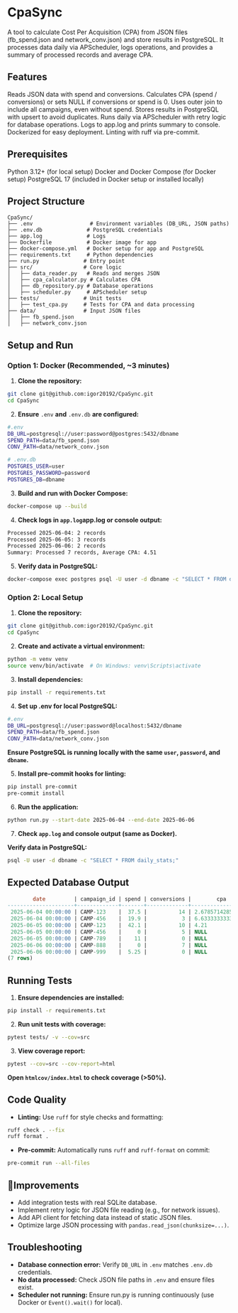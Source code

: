 # CpaSync
A tool to calculate Cost Per Acquisition (CPA) from JSON files (fb_spend.json and network_conv.json) and store results in PostgreSQL. It processes data daily via APScheduler, logs operations, and provides a summary of processed records and average CPA.

## Features

Reads JSON data with spend and conversions.
Calculates CPA (spend / conversions) or sets NULL if conversions or spend is 0.
Uses outer join to include all campaigns, even without spend.
Stores results in PostgreSQL with upsert to avoid duplicates.
Runs daily via APScheduler with retry logic for database operations.
Logs to app.log and prints summary to console.
Dockerized for easy deployment.
Linting with ruff via pre-commit.

## Prerequisites

Python 3.12+ (for local setup)
Docker and Docker Compose (for Docker setup)
PostgreSQL 17 (included in Docker setup or installed locally)

## Project Structure
```
CpaSync/
├── .env                  # Environment variables (DB_URL, JSON paths)
├── .env.db              # PostgreSQL credentials
├── app.log              # Logs
├── Dockerfile           # Docker image for app
├── docker-compose.yml   # Docker setup for app and PostgreSQL
├── requirements.txt     # Python dependencies
├── run.py              # Entry point
├── src/                # Core logic
│   ├── data_reader.py   # Reads and merges JSON
│   ├── cpa_calculator.py # Calculates CPA
│   ├── db_repository.py # Database operations
│   ├── scheduler.py     # APScheduler setup
├── tests/              # Unit tests
│   ├── test_cpa.py     # Tests for CPA and data processing
├── data/               # Input JSON files
│   ├── fb_spend.json
│   ├── network_conv.json
```
## Setup and Run
### Option 1: Docker (Recommended, ~3 minutes)
1. **Clone the repository:**
```bash
git clone git@github.com:igor20192/CpaSync.git
cd CpaSync
```

2. **Ensure** `.env` **and** `.env.db` **are configured:**
```bash
#.env
DB_URL=postgresql://user:password@postgres:5432/dbname
SPEND_PATH=data/fb_spend.json
CONV_PATH=data/network_conv.json
```
```bash
# .env.db
POSTGRES_USER=user
POSTGRES_PASSWORD=password
POSTGRES_DB=dbname
```

3. **Build and run with Docker Compose:**
```bash
docker-compose up --build
```

4. **Check logs in `app.log`app.log or console output:**
```bash
Processed 2025-06-04: 2 records
Processed 2025-06-05: 3 records
Processed 2025-06-06: 2 records
Summary: Processed 7 records, Average CPA: 4.51
```

5. **Verify data in PostgreSQL:**
```bash
docker-compose exec postgres psql -U user -d dbname -c "SELECT * FROM daily_stats;"
```



### Option 2: Local Setup

1. **Clone the repository:**
```bash
git clone git@github.com:igor20192/CpaSync.git
cd CpaSync
```

2. **Create and activate a virtual environment:**

```bash
python -m venv venv
source venv/bin/activate  # On Windows: venv\Scripts\activate
```


3. **Install dependencies:**
```bash
pip install -r requirements.txt
```


4. **Set up .env for local PostgreSQL:**
```bash
#.env
DB_URL=postgresql://user:password@localhost:5432/dbname
SPEND_PATH=data/fb_spend.json
CONV_PATH=data/network_conv.json
```
**Ensure PostgreSQL is running locally with the same `user`, `password`, and `dbname`.**

5. **Install pre-commit hooks for linting:**
```bash
pip install pre-commit
pre-commit install
```

6. **Run the application:**
```bash
python run.py --start-date 2025-06-04 --end-date 2025-06-06
```


7. **Check `app.log` and console output (same as Docker).**

**Verify data in PostgreSQL:**
```bash
psql -U user -d dbname -c "SELECT * FROM daily_stats;"
```



## Expected Database Output
```sql
        date         | campaign_id | spend | conversions |        cpa         
---------------------+-------------+-------+-------------+--------------------
 2025-06-04 00:00:00 | CAMP-123    |  37.5 |          14 | 2.6785714285714284
 2025-06-04 00:00:00 | CAMP-456    |  19.9 |           3 | 6.633333333333333
 2025-06-05 00:00:00 | CAMP-123    |  42.1 |          10 | 4.21
 2025-06-05 00:00:00 | CAMP-456    |     0 |           5 | NULL
 2025-06-05 00:00:00 | CAMP-789    |    11 |           0 | NULL
 2025-06-06 00:00:00 | CAMP-888    |     0 |           7 | NULL
 2025-06-06 00:00:00 | CAMP-999    |  5.25 |           0 | NULL
(7 rows)
```
## Running Tests

1. **Ensure dependencies are installed:**
```bash
pip install -r requirements.txt
```


2. **Run unit tests with coverage:**
```bash
pytest tests/ -v --cov=src
```


3. **View coverage report:**
```bash
pytest --cov=src --cov-report=html
```

**Open `htmlcov/index.html` to check coverage (>50%).**

## Code Quality

- **Linting:** Use `ruff` for style checks and formatting:
```bash
ruff check . --fix
ruff format .
```


- **Pre-commit:** Automatically runs `ruff` and `ruff-format` on commit:
```bash
pre-commit run --all-files
```



## 📝Improvements 

- Add integration tests with real SQLite database.
- Implement retry logic for JSON file reading (e.g., for network issues).
- Add API client for fetching data instead of static JSON files.
- Optimize large JSON processing with `pandas.read_json(chunksize=...)`.

## Troubleshooting

- **Database connection error:** Verify `DB_URL` in `.env` matches `.env.db` credentials.
- **No data processed:** Check JSON file paths in `.env` and ensure files exist.
- **Scheduler not running:** Ensure run.py is running continuously (use Docker or `Event().wait()` for local).

